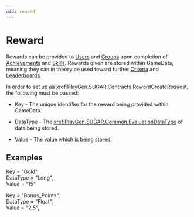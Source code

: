 ```yaml
---
uid: reward
---
```


# Reward

Rewards can be provided to [Users](xref:user) and [Groups](xref:group) upon completion of [Achievements](xref:achievement) and [Skills](xref:skill). Rewards given are stored within GameData, meaning they can in theory be used toward further [Criteria](xref:criteria) and [Leaderboards](xref:leaderboard).

In order to set up aa <xref:PlayGen.SUGAR.Contracts.RewardCreateRequest>, the following must be passed:

- Key - The unique identifier for the reward being provided within GameData.

- DataType - The <xref:PlayGen.SUGAR.Common.EvaluationDataType> of data being stored.

- Value - The value which is being stored.

## Examples

   Key = "Gold",  
   DataType = "Long",  
   Value = "15"  

   Key = "Bonus_Points",  
   DataType = "Float",  
   Value = "2.5",  
